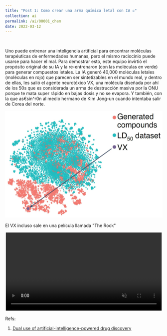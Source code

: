 ```yaml
---
title: "Post 1: Como crear una arma química letal con IA ☠️"
collection: ai
permalink: /ai/00001_chem
date: 2022-03-12
---
```


&nbsp;

Uno puede entrenar una inteligencia artificial para encontrar moléculas terapéuticas de enfermedades humanas, pero el mismo raciocinio puede usarse para hacer el mal. Para demostrar esto, este equipo invirtió el propósito original de su IA y la re-entrenaron (con las moléculas en verde) para generar compuestos letales. La IA generó 40,000 moléculas letales (moléculas en rojo) que parecen ser sintetizables en el mundo real, y dentro de ellas, les salió el agente neurotóxico VX, una molécula diseñada por ahí de los 50s que es considerada un arma de destrucción masiva por la ONU porque te mata super rápido en bajas dosis y no se evapora. Y también, con la que as€sin^r0n al medio hermano de Kim Jong-un cuando intentaba salir de Corea del norte.

![img](/images/ai/00001_chem.jpg)

El VX incluso sale en una película llamada "The Rock" 

<div>
<center>
<video width="500" autoplay="autoplay" loop="true" controls muted>
  <source src="https://youtu.be/j5Nwct9rKFY" type="video/mp4">
  Your browser does not support the video tag.
</video>
</center>
</div>

Refs:
1. [Dual use of artificial-intelligence-powered drug discovery](https://www.nature.com/articles/s42256-022-00465-9)




